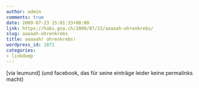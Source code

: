 ```yaml
---
author: admin
comments: true
date: 2009-07-23 15:01:33+00:00
link: https://habi.gna.ch/2009/07/23/aaaaah-ohrenkrebs/
slug: aaaaah-ohrenkrebs
title: aaaaah! ohrenkrebs!
wordpress_id: 1871
categories:
- linkdump
---
```




[via leumund] (und facebook, das für seine einträge leider keine permalinks macht)
